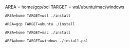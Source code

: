 AREA = home/gcp/oci
TARGET = wsl/ubuntu/mac/windows

```
AREA=home TARGET=wsl ./install
```

```
AREA=gcp TARGET=ubuntu ./install
```

```
AREA=home TARGET=mac ./install
```

```
AREA=home TARGET=windows ./install.ps1
```
